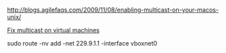 http://blogs.agilefaqs.com/2009/11/08/enabling-multicast-on-your-macos-unix/

[Fix multicast on virtual machines](http://wcang.blogspot.ca/2011/10/issue-of-multicast-snooping-with-pim.html)

sudo route -nv add -net 229.9.1.1 -interface vboxnet0
